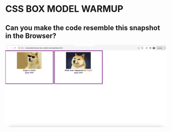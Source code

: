 # CSS BOX MODEL WARMUP

## Can you make the code resemble this snapshot in the Browser?

![Doge](assets/screenshot2.png)
